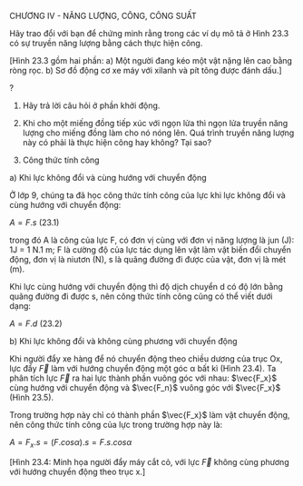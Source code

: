 CHƯƠNG IV - NĂNG LƯỢNG, CÔNG, CÔNG SUẤT

Hãy trao đổi với bạn để chứng minh rằng trong các ví dụ mô tả ở Hình 23.3 có sự truyền năng lượng bằng cách thực hiện công.

[Hình 23.3 gồm hai phần:
a) Một người đang kéo một vật nặng lên cao bằng ròng rọc.
b) Sơ đồ động cơ xe máy với xilanh và pít tông được đánh dấu.]

? 
1. Hãy trả lời câu hỏi ở phần khởi động.

2. Khi cho một miếng đồng tiếp xúc với ngọn lửa thì ngọn lửa truyền năng lượng cho miếng đồng làm cho nó nóng lên. Quá trình truyền năng lượng này có phải là thực hiện công hay không? Tại sao?

2. Công thức tính công

a) Khi lực không đổi và cùng hướng với chuyển động

Ở lớp 9, chúng ta đã học công thức tính công của lực khi lực không đổi và cùng hướng với chuyển động:

$A = F.s$ (23.1)

trong đó A là công của lực F, có đơn vị cùng với đơn vị năng lượng là jun (J): 1J = 1 N.1 m; F là cường độ của lực tác dụng lên vật làm vật biến đổi chuyển động, đơn vị là niutơn (N), s là quãng đường đi được của vật, đơn vị là mét (m).

Khi lực cùng hướng với chuyển động thì độ dịch chuyển d có độ lớn bằng quãng đường đi được s, nên công thức tính công cũng có thể viết dưới dạng:

$A = F.d$ (23.2)

b) Khi lực không đổi và không cùng phương với chuyển động

Khi người đẩy xe hàng để nó chuyển động theo chiều dương của trục Ox, lực đẩy $\vec{F}$ làm với hướng chuyển động một góc α bất kì (Hình 23.4). Ta phân tích lực $\vec{F}$ ra hai lực thành phần vuông góc với nhau: $\vec{F_x}$ cùng hướng với chuyển động và $\vec{F_n}$ vuông góc với $\vec{F_x}$ (Hình 23.5).

Trong trường hợp này chỉ có thành phần $\vec{F_x}$ làm vật chuyển động, nên công thức tính công của lực trong trường hợp này là:

$A = F_x.s = (F.cosα).s = F.s.cosα$

[Hình 23.4: Minh họa người đẩy máy cắt cỏ, với lực $\vec{F}$ không cùng phương với hướng chuyển động theo trục x.]